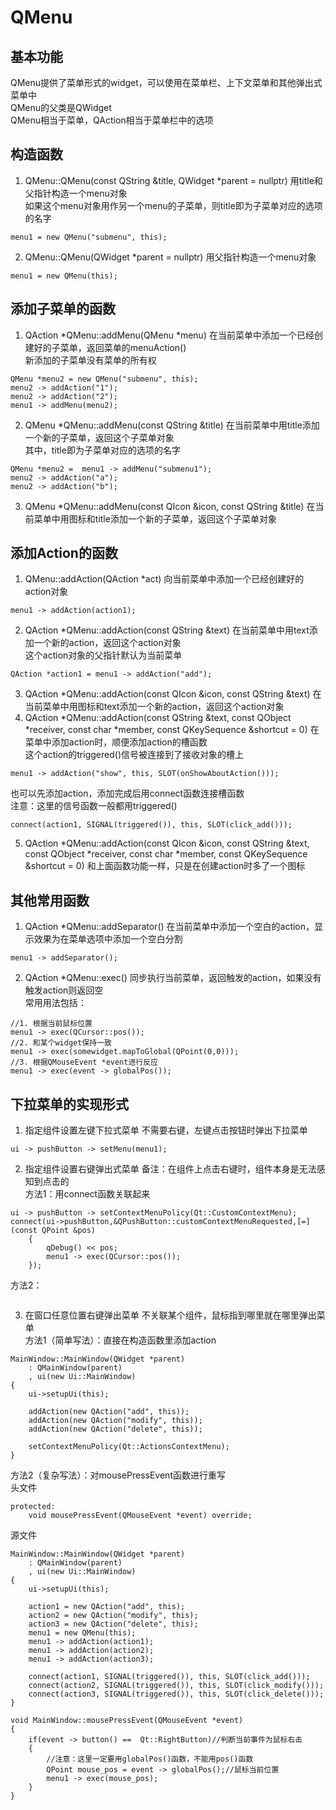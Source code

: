 # QMenu

## 基本功能
QMenu提供了菜单形式的widget，可以使用在菜单栏、上下文菜单和其他弹出式菜单中  
QMenu的父类是QWidget  
QMenu相当于菜单，QAction相当于菜单栏中的选项  


## 构造函数
1. QMenu::QMenu(const QString &title, QWidget \*parent = nullptr)
用title和父指针构造一个menu对象  
如果这个menu对象用作另一个menu的子菜单，则title即为子菜单对应的选项的名字  
```
menu1 = new QMenu("submenu", this);
```
2. QMenu::QMenu(QWidget \*parent = nullptr)
用父指针构造一个menu对象  
```
menu1 = new QMenu(this);
```


## 添加子菜单的函数
1. QAction \*QMenu::addMenu(QMenu \*menu)
在当前菜单中添加一个已经创建好的子菜单，返回菜单的menuAction()  
新添加的子菜单没有菜单的所有权  
```
QMenu *menu2 = new QMenu("submenu", this);
menu2 -> addAction("1");
menu2 -> addAction("2");
menu1 -> addMenu(menu2);
```
2. QMenu \*QMenu::addMenu(const QString &title)
在当前菜单中用title添加一个新的子菜单，返回这个子菜单对象  
其中，title即为子菜单对应的选项的名字  
```
QMenu *menu2 =  menu1 -> addMenu("submenu1");
menu2 -> addAction("a");
menu2 -> addAction("b");
```
3. QMenu \*QMenu::addMenu(const QIcon &icon, const QString &title)
在当前菜单中用图标和title添加一个新的子菜单，返回这个子菜单对象  


## 添加Action的函数
1. QMenu::addAction(QAction \*act)
向当前菜单中添加一个已经创建好的action对象  
```
menu1 -> addAction(action1);
```
2. QAction \*QMenu::addAction(const QString &text)
在当前菜单中用text添加一个新的action，返回这个action对象  
这个action对象的父指针默认为当前菜单  
```
QAction *action1 = menu1 -> addAction("add");
```
3. QAction \*QMenu::addAction(const QIcon &icon, const QString &text)
在当前菜单中用图标和text添加一个新的action，返回这个action对象  
4. QAction \*QMenu::addAction(const QString &text, const QObject \*receiver, const char \*member, const QKeySequence &shortcut = 0)
在菜单中添加action时，顺便添加action的槽函数  
这个action的triggered()信号被连接到了接收对象的槽上  
```
menu1 -> addAction("show", this, SLOT(onShowAboutAction()));
```
也可以先添加action，添加完成后用connect函数连接槽函数  
注意：这里的信号函数一般都用triggered()  
```
connect(action1, SIGNAL(triggered()), this, SLOT(click_add()));
```
5. QAction \*QMenu::addAction(const QIcon &icon, const QString &text, const QObject \*receiver, const char \*member, const QKeySequence &shortcut = 0)
和上面函数功能一样，只是在创建action时多了一个图标  


## 其他常用函数
1. QAction \*QMenu::addSeparator()
在当前菜单中添加一个空白的action，显示效果为在菜单选项中添加一个空白分割  
```
menu1 -> addSeparator();
```
2. QAction \*QMenu::exec()
同步执行当前菜单，返回触发的action，如果没有触发action则返回空  
常用用法包括：  
```
//1. 根据当前鼠标位置
menu1 -> exec(QCursor::pos());
//2. 和某个widget保持一致
menu1 -> exec(somewidget.mapToGlobal(QPoint(0,0)));
//3. 根据QMouseEvent *event进行反应
menu1 -> exec(event -> globalPos());
```


## 下拉菜单的实现形式
1. 指定组件设置左键下拉式菜单
不需要右键，左键点击按钮时弹出下拉菜单  
```
ui -> pushButton -> setMenu(menu1);
```

2. 指定组件设置右键弹出式菜单
备注：在组件上点击右键时，组件本身是无法感知到点击的  
方法1：用connect函数关联起来  
```
ui -> pushButton -> setContextMenuPolicy(Qt::CustomContextMenu);
connect(ui->pushButton,&QPushButton::customContextMenuRequested,[=](const QPoint &pos)
    {
        qDebug() << pos;
        menu1 -> exec(QCursor::pos());
    });
```
方法2：  
```

```

3. 在窗口任意位置右键弹出菜单
不关联某个组件，鼠标指到哪里就在哪里弹出菜单  
方法1（简单写法）：直接在构造函数里添加action  
```
MainWindow::MainWindow(QWidget *parent)
    : QMainWindow(parent)
    , ui(new Ui::MainWindow)
{
    ui->setupUi(this);

    addAction(new QAction("add", this));
    addAction(new QAction("modify", this));
    addAction(new QAction("delete", this));

    setContextMenuPolicy(Qt::ActionsContextMenu);
}
```
方法2（复杂写法）：对mousePressEvent函数进行重写  
头文件  
```
protected:
    void mousePressEvent(QMouseEvent *event) override;
```
源文件  
```
MainWindow::MainWindow(QWidget *parent)
    : QMainWindow(parent)
    , ui(new Ui::MainWindow)
{
    ui->setupUi(this);

    action1 = new QAction("add", this);
    action2 = new QAction("modify", this);
    action3 = new QAction("delete", this);
    menu1 = new QMenu(this);
    menu1 -> addAction(action1);
    menu1 -> addAction(action2);
    menu1 -> addAction(action3);

    connect(action1, SIGNAL(triggered()), this, SLOT(click_add()));
    connect(action2, SIGNAL(triggered()), this, SLOT(click_modify()));
    connect(action3, SIGNAL(triggered()), this, SLOT(click_delete()));
}

void MainWindow::mousePressEvent(QMouseEvent *event)
{
    if(event -> button() ==  Qt::RightButton)//判断当前事件为鼠标右击
    {
    	//注意：这里一定要用globalPos()函数，不能用pos()函数
        QPoint mouse_pos = event -> globalPos();//鼠标当前位置
        menu1 -> exec(mouse_pos);
    }
}
```